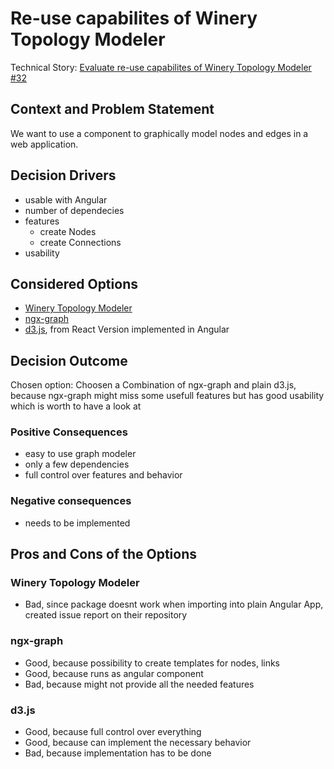 # Re-use capabilites of Winery Topology Modeler

Technical Story: [Evaluate re-use capabilites of Winery Topology Modeler #32](https://github.com/UST-MICO/mico/issues/32)

## Context and Problem Statement

We want to use a component to graphically model nodes and edges in a web application.

## Decision Drivers <!-- optional -->

- usable with Angular
- number of dependecies
- features
  - create Nodes
  - create Connections
- usability

## Considered Options

- [Winery Topology Modeler](https://github.com/eclipse/winery/tree/master/org.eclipse.winery.topologymodeler.ui)
- [ngx-graph](https://github.com/swimlane/ngx-graph)
- [d3.js](https://d3js.org/), from React Version implemented in Angular

## Decision Outcome

Chosen option: Choosen a Combination of ngx-graph and plain d3.js, because ngx-graph might miss some usefull features but has good usability which is worth to have a look at

### Positive Consequences <!-- optional -->

- easy to use graph modeler
- only a few dependencies
- full control over features and behavior

### Negative consequences <!-- optional -->

- needs to be implemented

## Pros and Cons of the Options <!-- optional -->

### Winery Topology Modeler

- Bad, since package doesnt work when importing into plain Angular App, created issue report on their repository

### ngx-graph

- Good, because possibility to create templates for nodes, links
- Good, because runs as angular component
- Bad, because might not provide all the needed features

### d3.js

- Good, because full control over everything
- Good, because can implement the necessary behavior
- Bad, because implementation has to be done
